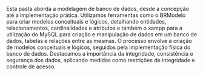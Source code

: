 Esta pasta aborda a modelagem de banco de dados, desde a concepção até a implementação prática.
Utilizamos ferramentas como o BRModelo para criar modelos conceituais e lógicos, detalhando entidades, 
relacionamentos, cardinalidades e atributos e também o xampp para a utilização do MySQL para criação e manipulação de dados em um banco de dados, tabelas e relações entre as mesmas. O processo envolve a criação de modelos conceituais e lógicos,
seguidos pela implementação física do banco de dados. Destacamos a importância da integridade, consistência e 
segurança dos dados, aplicando medidas como restrições de integridade e controle de acesso.
